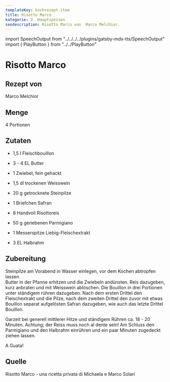 ```yaml
---
templateKey: kochrezept-item
title: Risotto Marco
kategorie: 2. Hauptspeisen
seodescription: Risotto Marco von  Marco Melchior.
---
```

import SpeechOutput from "../../../../plugins/gatsby-mdx-tts/SpeechOutput"
import { PlayButton } from "../../PlayButton"

<SpeechOutput id="kochrezept-marco-melchior-risotto-marco" customPlayButton={PlayButton}>

# Risotto Marco

## Rezept von

Marco Melchior

## Menge

4 Portionen


## Zutaten

* 1,5 l Fleischbouillon 
* 3 - 4 EL Butter 
* 1 Zwiebel, fein gehackt 

* 1,5 dl trockenen Weisswein 
* 20 g getrocknete Steinpilze 
* 1 Briefchen Safran 
* 8 Handvoll Risottoreis 
* 50 g geriebenen Parmigiano 
* 1 Messerspitze Liebig-Fleischextrakt 
* 3 EL Halbrahm 

## Zubereitung

Steinpilze am Vorabend in Wasser einlegen, vor dem Kochen abtropfen lassen.  
Butter in der Pfanne erhitzen und die Zwiebeln andünsten. Reis dazugeben, kurz anbraten und mit Weisswein ablöschen. Die Bouillon in drei Portionen unter ständigem rühren dazugeben. Nach dem ersten Drittel den Fleischextrakt und die Pilze, nach dem zweiten Drittel den zuvor mit etwas Bouillon separat aufgelösten Safran dazugeben, wie auch das letzte Drittel Bouillon. 

Garzeit bei generell mittlerer Hitze und ständigem Rühren ca. 18 - 20 Minuten. Achtung; der Reiss muss noch al dente sein! Am Schluss den Parmigiano und den Halbrahm einrühren und ein paar Minuten zugedeckt ziehen lassen. 

A Guata! 

## Quelle

Risotto Marco - una ricetta privata di Michaela e Marco Solari
</SpeechOutput>